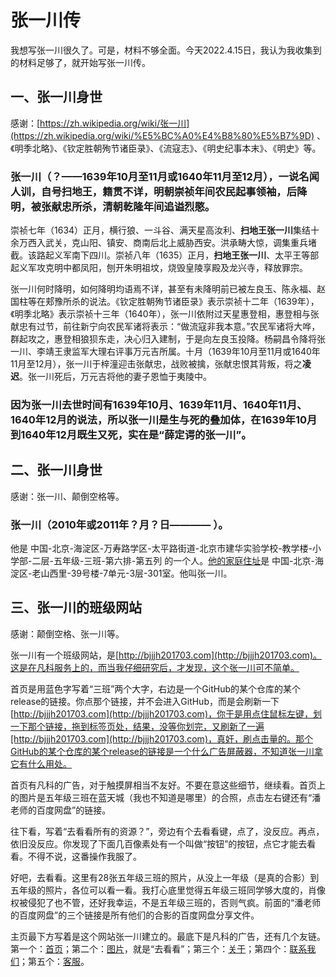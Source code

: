 # 张一川传
我想写张一川很久了。可是，材料不够全面。今天2022.4.15日，我认为我收集到的材料足够了，就开始写张一川传。
## 一、张一川身世
感谢：[https://zh.wikipedia.org/wiki/张一川](https://zh.wikipedia.org/wiki/%E5%BC%A0%E4%B8%80%E5%B7%9D) 、《明季北略》、《钦定胜朝殉节诸臣录》、《流寇志》、《明史纪事本末》、《明史》等。  
### 张一川（？——1639年10月至11月或1640年11月至12月），一说名闻人训，自号扫地王，籍贯不详，明朝崇祯年间农民起事领袖，后降明，被张献忠所杀，清朝乾隆年间追谥烈愍。  

崇祯七年（1634）正月，横行狼、一斗谷、满天星高汝利、**扫地王张一川**集结十余万西入武关，克山阳、镇安、商南后北上威胁西安。洪承畴大惊，调集重兵堵截。该路起义军南下四川。崇祯八年（1635）正月，**扫地王张一川**、太平王等部起义军攻克明中都凤阳，刨开朱明祖坟，烧毁皇陵享殿及龙兴寺，释放罪宗。

张一川何时降明，如何降明均语焉不详，甚至有未降明前已被左良玉、陈永福、赵国柱等在郏豫所杀的说法。《钦定胜朝殉节诸臣录》表示崇祯十二年（1639年），《明季北略》表示崇祯十三年（1640年），张一川依附过天星惠登相，惠登相与张献忠有过节，前往新宁向农民军诸将表示：“做流寇非我本意。”农民军诸将大哗，群起攻之，惠登相狼狈东走，决心归入建制，于是向左良玉投降。杨嗣昌令降将张一川、李靖王隶监军大理右评事万元吉所属。十月（1639年10月至11月或1640年11月至12月），张一川于梓潼迎击张献忠，战败被擒，张献忠恨其背叛，将之**凌迟**。张一川死后，万元吉将他的妻子恩恤于夷陵中。

### 因为张一川去世时间有1639年10月、1639年11月、1640年11月、1640年12月的说法，所以张一川是生与死的叠加体，在1639年10月到1640年12月既生又死，实在是“薛定谔的张一川”。

## 二、张一川身世
感谢：张一川、颠倒空格等。

### 张一川（2010年或2011年？月？日———— ）。

他是 中国-北京-海淀区-万寿路学区-太平路街道-北京市建华实验学校-教学楼-小学部-二层-五年级-三班-第六排-第五列 的一个人。[他的家庭住址](http://bjjh201703.com/col.jsp?id=102)是 中国-北京-海淀区-老山西里-39号楼-7单元-3层-301室。他叫张一川。

## 三、张一川的班级网站
感谢：颠倒空格、张一川等。

张一川有一个班级网站，是[http://bjjjh201703.com](http://bjjjh201703.com)。这是在凡科服务上的，而当我仔细研究后，才发现，这个张一川可不简单。

首页是用蓝色字写着“三班”两个大字，右边是一个GitHub的某个仓库的某个release的链接。你点那个链接，并不会进入GitHub，而是会刷新一下[http://bjjjh201703.com](http://bjjjh201703.com)，你于是用点住鼠标左键，划一下那个链接，拖到标签页处，结果，没等你划完，又刷新了一遍[http://bjjjh201703.com](http://bjjjh201703.com)，真奸，刷点击量的。那个GitHub的某个仓库的某个release的链接是一个什么广告屏蔽器，不知道张一川拿它有什么用处。

首页有凡科的广告，对于触摸屏相当不友好。不要在意这些细节，继续看。首页上的图片是五年级三班在蓝天城（我也不知道是哪里）的合照，点击左右键还有“潘老师的百度网盘”的链接。

往下看，写着“去看看所有的资源？”，旁边有个去看看键，点了，没反应。再点，依旧没反应。你发现了下面几百像素处有一个叫做“按钮”的按钮，点它才能去看看。不得不说，这番操作我服了。

好吧，去看看。这里有28张五年级三班的照片，从没上一年级（是真的合影）到五年级的照片，各位可以看一看。我打心底里觉得五年级三班同学够大度的，肖像权被侵犯了也不管，还好我幸运，不是五年级三班的，否则气疯。前面的“潘老师的百度网盘”的三个链接是所有他们的合影的百度网盘分享文件。

主页最下方写着是这个网站张一川建立的。最底下是凡科的广告，还有几个友链。第一个：[首页](http://bjjh201703.com)；第二个：[图片](http://bjjh201703.com/)，就是“去看看”；第三个：[关于](http://bjjh201703.com/)；第四个：[联系我们](http://bjjh201703.com/)；第五个：[客服](http://bjjh201703.com/)。